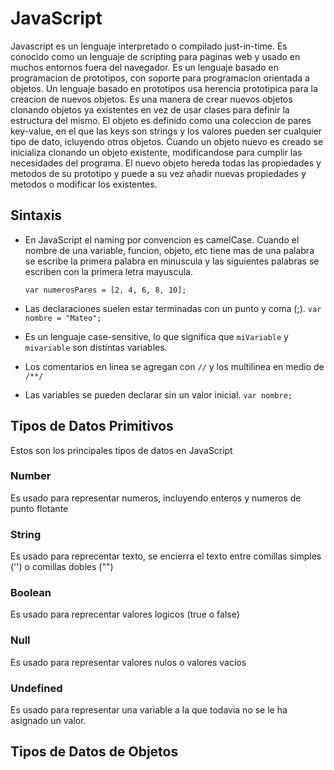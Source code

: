 # JavaScript
Javascript es un lenguaje interpretado o compilado just-in-time. Es conocido como un lenguaje de scripting para paginas web y usado en muchos entornos fuera del navegador. 
Es un lenguaje basado en programacion de prototipos, con soporte para programacion orientada a objetos.
Un lenguaje basado en prototipos usa herencia prototipica para la creacion de nuevos objetos. Es una manera de crear nuevos objetos clonando objetos ya existentes en vez de usar clases para definir la estructura del mismo.
El objeto es definido como una coleccion de pares key-value, en el que las keys son strings y los valores pueden ser cualquier tipo de dato, icluyendo otros objetos.
Cuando un objeto nuevo es creado se inicializa clonando un objeto existente, modificandose para cumplir las necesidades del programa. El nuevo objeto hereda todas las propiedades y metodos de su prototipo y puede a su vez añadir nuevas propiedades y metodos o modificar los existentes.

## Sintaxis
- En JavaScript el naming por convencion es camelCase. Cuando el nombre de una variable, funcion, objeto, etc tiene mas de una palabra se escribe la primera palabra en minuscula y las siguientes palabras se escriben con la primera letra mayuscula.

	``` var numerosPares = [2, 4, 6, 8, 10]; ```

- Las declaraciones suelen estar terminadas con un punto y coma (;).
  ```var nombre = "Mateo";```
- Es un lenguaje case-sensitive, lo que significa que ```miVariable``` y ```mivariable``` son distintas variables.
- Los comentarios en linea se agregan con ```//``` y los multilinea en medio de ```/**/```
- Las variables se pueden declarar sin un valor inicial.
  ```var nombre;```

## Tipos de Datos Primitivos

Estos son los principales tipos de datos en JavaScript

### Number
Es usado para representar numeros, incluyendo enteros y numeros de punto flotante

### String
Es usado para reprecentar texto, se encierra el texto entre comillas simples ('') o comillas dobles ("")

### Boolean
Es usado para reprecentar valores logicos (true o false)

### Null
Es usado para representar valores nulos o valores vacios

### Undefined
Es usado para representar una variable a la que todavia no se le ha asignado un valor.

## Tipos de Datos de Objetos